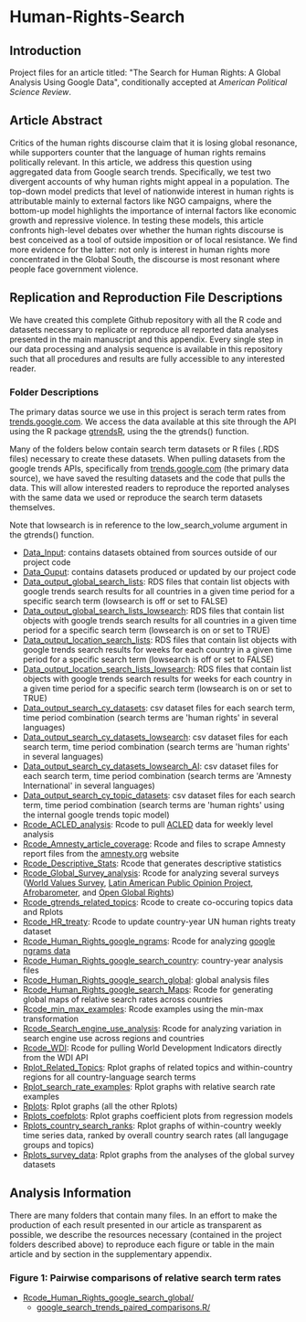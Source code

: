 # Human-Rights-Search

## Introduction
Project files for an article titled: "The Search for Human Rights: A Global Analysis Using Google Data", conditionally accepted at *American Political Science Review*.

## Article Abstract
Critics of the human rights discourse claim that it is losing global resonance, while supporters counter that the language of human rights remains politically relevant. In this article, we address this question using aggregated data from Google search trends. Specifically, we test two divergent accounts of why human rights might appeal in a population. The top-down model predicts that level of nationwide interest in human rights is attributable mainly to external factors like NGO campaigns, where the bottom-up model highlights the importance of internal factors like economic growth and repressive violence. In testing these models, this article confronts high-level debates over whether the human rights discourse is best conceived as a tool of outside imposition or of local resistance. We find more evidence for the latter: not only is interest in human rights more concentrated in the Global South, the discourse is most resonant where people face government violence.

## Replication and Reproduction File Descriptions

We have created this complete Github repository with all the R code and datasets necessary to replicate or reproduce all reported data analyses presented in the main manuscript and this appendix. Every single step in our data processing and analysis sequence is available in this repository such that all procedures and results are fully accessible to any interested reader.


### Folder Descriptions 
The primary datas source we use in this project is serach term rates from [trends.google.com](trends.google.com). We access the data available at this site through the API using the R package [gtrendsR](https://cran.r-project.org/web/packages/gtrendsR/gtrendsR.pdf), using the the gtrends() function. 

Many of the folders below contain search term datasets or R files (.RDS files) necessary to create these datasets. When pulling datasets from the google trends APIs, specifically from [trends.google.com](trends.google.com) (the primary data source), we have saved the resulting datasets and the code that pulls the data. This will allow interested readers to reproduce the reported analyses with the same data we used or reproduce the search term datasets themselves. 
  
Note that lowsearch is in reference to the low_search_volume argument in the gtrends() function.

- [Data_Input](./Data_input): contains datasets obtained from sources outside of our project code
- [Data_Ouput](./Data_output): contains datasets produced or updated by our project code
- [Data_output_global_search_lists](./Data_output_global_search_lists): RDS files that contain list objects with google trends search results for all countries in a given time period for a specific search term (lowsearch is off or set to FALSE)
- [Data_output_global_search_lists_lowsearch](./Data_output_global_search_lists_lowsearch): RDS files that contain list objects with google trends search results for all countries in a given time period for a specific search term (lowsearch is on or set to TRUE) 
- [Data_output_location_search_lists](./Data_output_location_search_lists): RDS files that contain list objects with google trends search results for weeks for each country in a given time period for a specific search term (lowsearch is off or set to FALSE)
- [Data_output_location_search_lists_lowsearch](./Data_output_location_search_lists_lowsearch): RDS files that contain list objects with google trends search results for weeks for each country in a given time period for a specific search term (lowsearch is on or set to TRUE)
- [Data_output_search_cy_datasets](./Data_output_search_cy_datasets): csv dataset files for each search term, time period combination (search terms are 'human rights' in several languages) 
- [Data_output_search_cy_datasets_lowsearch](./Data_output_search_cy_datasets_lowsearch): csv dataset files for each search term, time period combination (search terms are 'human rights' in several languages)
- [Data_output_search_cy_datasets_lowsearch_AI](./Data_output_search_cy_datasets_lowsearch_AI): csv dataset files for each search term, time period combination (search terms are 'Amnesty International' in several languages) 
- [Data_output_search_cy_topic_datasets](./Data_output_search_cy_topic_datasets): csv dataset files for each search term, time period combination (search terms are 'human rights' using the internal google trends topic model)
- [Rcode_ACLED_analysis](./Rcode_ACLED_analysis): Rcode to pull [ACLED](https://acleddata.com/) data for weekly level analysis
- [Rcode_Amnesty_article_coverage](./Rcode_Amnesty_article_coverage): Rcode and files to scrape Amnesty report files from the [amnesty.org](amnesty.org) website
- [Rcode_Descriptive_Stats](./Rcode_Descriptive_Stats): Rcode that generates descriptive statistics
- [Rcode_Global_Survey_analysis](./Rcode_Global_Survey_analysis): Rcode for analyzing several surveys ([World Values Survey](https://www.worldvaluessurvey.org/wvs.jsp), [Latin American Public Opinion Project](https://www.vanderbilt.edu/lapop/), [Afrobarometer](https://www.afrobarometer.org/about/), and [Open Global Rights](https://www.openglobalrights.org/))
- [Rcode_gtrends_related_topics](./Rcode_gtrends_related_topics): Rcode to create co-occuring topics data and Rplots
- [Rcode_HR_treaty](./Rcode_HR_treaty): Rcode to update country-year UN human rights treaty dataset 
- [Rcode_Human_Rights_google_ngrams](./Rcode_Human_Rights_google_ngrams): Rcode for analyzing [google ngrams data](https://books.google.com/ngrams)
- [Rcode_Human_Rights_google_search_country](./Rcode_Human_Rights_google_search_country): country-year analysis files
- [Rcode_Human_Rights_google_search_global](./Rcode_Human_Rights_google_search_global): global analysis files 
- [Rcode_Human_Rights_google_search_Maps](./Rcode_Human_Rights_google_search_Maps): Rcode for generating global maps of relative search rates across countries
- [Rcode_min_max_examples](./Rcode_min_max_examples): Rcode examples using the min-max transformation
- [Rcode_Search_engine_use_analysis](./Rcode_Search_engine_use_analysis): Rcode for analyzing variation in search engine use across regions and countries
- [Rcode_WDI](./Rcode_WDI): Rcode for pulling World Development Indicators directly from the WDI API
- [Rplot_Related_Topics](./Rplot_Related_Topics): Rplot graphs of related topics and within-country regions for all country-language search terms
- [Rplot_search_rate_examples](./Rplot_search_rate_examples): Rplot graphs with relative search rate examples 
- [Rplots](./Rplots): Rplot graphs (all the other Rplots)
- [Rplots_coefplots](./Rplots_coefplots): Rplot graphs coefficient plots from regression models
- [Rplots_country_search_ranks](./Rplots_country_search_ranks): Rplot graphs of within-country weekly time series data, ranked by overall country search rates (all langugage groups and topics)
- [Rplots_survey_data](./Rplots_survey_data): Rplot graphs from the analyses of the global survey datasets

## Analysis Information
There are many folders that contain many files. In an effort to make the production of each result presented in our article as transparent as possible, we describe the resources necessary (contained in the project folders described above) to reproduce each figure or table in the main article and by section in the supplementary appendix.

### Figure 1: Pairwise comparisons of relative search term rates
- [Rcode_Human_Rights_google_search_global/](./Rcode_Human_Rights_google_search_global)
  - [google_search_trends_paired_comparisons.R/](./Rcode_Human_Rights_google_search_global/google_search_trends_paired_comparisons.R)

